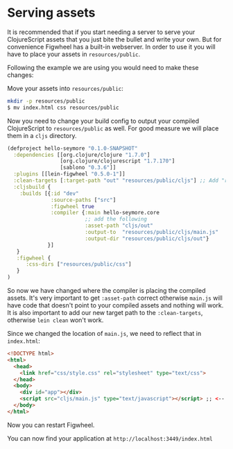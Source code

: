# Serving assets

It is recommended that if you start needing a server to serve your ClojureScript assets that you just bite the bullet and write your own. But for convenience Figwheel has a built-in webserver. In order to use it you will have to place your assets in `resources/public`.

Following the example we are using you would need to make these changes:

Move your assets into `resources/public`:

```bash
mkdir -p resources/public
$ mv index.html css resources/public
```

Now you need to change your build config to output your compiled ClojureScript to `resources/public` as well. For good measure we will place them in a `cljs` directory.

```clojure
(defproject hello-seymore "0.1.0-SNAPSHOT"
  :dependencies [[org.clojure/clojure "1.7.0"]
                 [org.clojure/clojurescript "1.7.170"]
                 [sablono "0.3.6"]]
  :plugins [[lein-figwheel "0.5.0-1"]]
  :clean-targets [:target-path "out" "resources/public/cljs"] ;; Add "resources/public/cljs"
  :cljsbuild {
    :builds [{:id "dev"
              :source-paths ["src"]
              :figwheel true
              :compiler {:main hello-seymore.core 
                         ;; add the following 
                         :asset-path "cljs/out"
                         :output-to  "resources/public/cljs/main.js"
                         :output-dir "resources/public/cljs/out"} 
             }]
   }
   :figwheel {
      :css-dirs ["resources/public/css"]
   }
)
```

So now we have changed where the compiler is placing the compiled assets. It's very important to get `:asset-path` correct otherwise `main.js` will have code that doesn't point to your compiled assets and nothing will work. It is also important to add our new target path to the `:clean-targets`, otherwise `lein clean` won't work.

Since we changed the location of `main.js`, we need to reflect that in `index.html`:

```html
<!DOCTYPE html>
<html>
  <head>
    <link href="css/style.css" rel="stylesheet" type="text/css"> 
  </head>
  <body>
    <div id="app"></div>
    <script src="cljs/main.js" type="text/javascript"></script> ;; <-- changed to "cljs/main.js"
  </body>
</html>
```
 
Now you can restart Figwheel.

You can now find your application at `http://localhost:3449/index.html`

